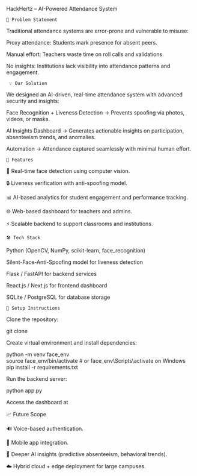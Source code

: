 HackHertz – AI-Powered Attendance System

    🚨 Problem Statement

Traditional attendance systems are error-prone and vulnerable to misuse:

Proxy attendance: Students mark presence for absent peers.

Manual effort: Teachers waste time on roll calls and validations.

No insights: Institutions lack visibility into attendance patterns and engagement.

     💡 Our Solution

We designed an AI-driven, real-time attendance system with advanced security and insights:

Face Recognition + Liveness Detection → Prevents spoofing via photos, videos, or masks.

AI Insights Dashboard → Generates actionable insights on participation, absenteeism trends, and anomalies.

Automation → Attendance captured seamlessly with minimal human effort.

    🔑 Features

🎥 Real-time face detection using computer vision.

🔒 Liveness verification with anti-spoofing model.

📊 AI-based analytics for student engagement and performance tracking.

🌐 Web-based dashboard for teachers and admins.

⚡ Scalable backend to support classrooms and institutions.

    🛠️ Tech Stack

Python (OpenCV, NumPy, scikit-learn, face_recognition)

Silent-Face-Anti-Spoofing model for liveness detection

Flask / FastAPI for backend services

React.js / Next.js for frontend dashboard

SQLite / PostgreSQL for database storage

    🚀 Setup Instructions

Clone the repository:

git clone


Create virtual environment and install dependencies:

python -m venv face_env  
source face_env/bin/activate  # or face_env\Scripts\activate on Windows  
pip install -r requirements.txt  


Run the backend server:

python app.py  


Access the dashboard at 

📈 Future Scope

🔊 Voice-based authentication.

📱 Mobile app integration.

🧠 Deeper AI insights (predictive absenteeism, behavioral trends).

☁️ Hybrid cloud + edge deployment for large campuses.

